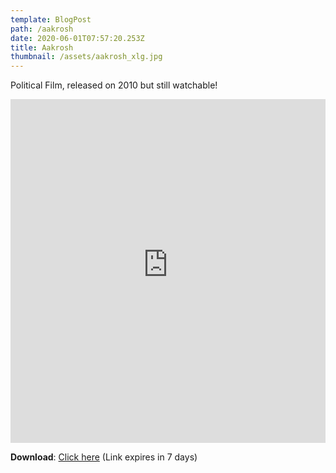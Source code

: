 ```yaml
---
template: BlogPost
path: /aakrosh
date: 2020-06-01T07:57:20.253Z
title: Aakrosh
thumbnail: /assets/aakrosh_xlg.jpg
---
```

Political Film, released on 2010 but still watchable! 

<iframe width="100%" height="550" src="https://www.youtube-nocookie.com/embed/aKXm8gAtgU4" frameborder="0" allow="accelerometer; autoplay; encrypted-media; gyroscope; picture-in-picture" allowfullscreen></iframe>

**Download**: [Click here](https://we.tl/t-5eUuZXcDA1) (Link expires in 7 days)
